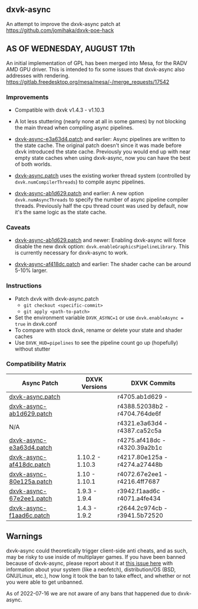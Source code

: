 ## dxvk-async
An attempt to improve the dxvk-async patch at https://github.com/jomihaka/dxvk-poe-hack

## AS OF WEDNESDAY, AUGUST 17th
An initial implementation of GPL has been merged into Mesa, for the RADV AMD GPU driver. This is intended to fix some issues that dxvk-async also addresses with rendering.
https://gitlab.freedesktop.org/mesa/mesa/-/merge_requests/17542

### Improvements

 - Compatible with dxvk v1.4.3 - v1.10.3

 - A lot less stuttering (nearly none at all in some games) by not blocking the main thread when compiling async pipelines.

 - [dxvk-async-e3a63d4.patch] and earlier: Async pipelines are written to the state cache. The original patch doesn't since it was made before dxvk introduced the state cache. Previously you would end up with near empty state caches when using dxvk-async, now you can have the best of both worlds.

 - [dxvk-async.patch] uses the existing worker thread system (controlled by `dxvk.numCompilerThreads`) to compile async pipelines.

 - [dxvk-async-ab1d629.patch] and earlier: A new option `dxvk.numAsyncThreads` to specify the number of async pipeline compiler threads. Previously half the cpu thread count was used by default, now it's the same logic as the state cache.

### Caveats

 - [dxvk-async-ab1d629.patch] and newer: Enabling dxvk-async will force disable the new dxvk option: `dxvk.enableGraphicsPipelineLibrary`. This is currently necessary for dxvk-async to work.

 - [dxvk-async-af418dc.patch] and earlier: The shader cache can be around 5-10% larger.

### Instructions

* Patch dxvk with dxvk-async.patch
  * `git checkout <specific-commit>`
  * `git apply <path-to-patch>`
* Set the environment variable `DXVK_ASYNC=1` or use `dxvk.enableAsync = true` in dxvk.conf
* To compare with stock dxvk, rename or delete your state and shader caches
* Use `DXVK_HUD=pipelines` to see the pipeline count go up (hopefully) without stutter

### Compatibility Matrix

| Async Patch | DXVK Versions | DXVK Commits |
|-|-|-|
| [dxvk-async.patch]         |                 | r4705.ab1d629 -               |
| [dxvk-async-ab1d629.patch] |                 | r4388.52038b2 - r4704.764de6f |
| N/A                        |                 | r4321.e3a63d4 - r4387.ca52c5a |
| [dxvk-async-e3a63d4.patch] |                 | r4275.af418dc - r4320.39a2b1c |
| [dxvk-async-af418dc.patch] | 1.10.2 - 1.10.3 | r4217.80e125a - r4274.a27448b |
| [dxvk-async-80e125a.patch] | 1.10   - 1.10.1 | r4072.67e2ee1 - r4216.4ff7687 |
| [dxvk-async-67e2ee1.patch] | 1.9.3  - 1.9.4  | r3942.f1aad6c - r4071.a4fe434 |
| [dxvk-async-f1aad6c.patch] | 1.4.3  - 1.9.2  | r2644.2c974cb - r3941.5b72520 |

[dxvk-async.patch]: https://github.com/Sporif/dxvk-async/blob/master/dxvk-async.patch
[dxvk-async-ab1d629.patch]: https://github.com/Sporif/dxvk-async/blob/master/dxvk-async-ab1d629.patch
[dxvk-async-e3a63d4.patch]: https://github.com/Sporif/dxvk-async/blob/master/dxvk-async-e3a63d4.patch
[dxvk-async-af418dc.patch]: https://github.com/Sporif/dxvk-async/blob/master/dxvk-async-af418dc.patch
[dxvk-async-80e125a.patch]: https://github.com/Sporif/dxvk-async/blob/master/dxvk-async-80e125a.patch
[dxvk-async-67e2ee1.patch]: https://github.com/Sporif/dxvk-async/blob/master/dxvk-async-67e2ee1.patch
[dxvk-async-f1aad6c.patch]: https://github.com/Sporif/dxvk-async/blob/master/dxvk-async-f1aad6c.patch

## Warnings

dxvk-async could theoretically trigger client-side anti cheats, and as such, may be risky to use inside of multiplayer games.
If you have been banned because of dxvk-async, please report about it at [this issue here](https://github.com/Sporif/dxvk-async/issues/42) with information about your system (like a neofetch), distribution/OS (BSD, GNU/Linux, etc.), how long it took the ban to take effect, and whether or not you were able to get unbanned. 

As of 2022-07-16 we are not aware of any bans that happened due to dxvk-async.
